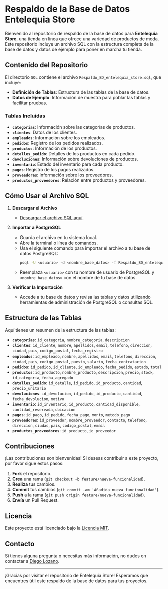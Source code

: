 # Respaldo de la Base de Datos Entelequia Store

Bienvenido al repositorio de respaldo de la base de datos para **Entelequia Store**, una tienda en línea que ofrece una variedad de productos de moda. Este repositorio incluye un archivo SQL con la estructura completa de la base de datos y datos de ejemplo para poner en marcha tu tienda.

## Contenido del Repositorio

El directorio `SQL` contiene el archivo `Respaldo_BD_entelequia_store.sql`, que incluye:

- **Definición de Tablas**: Estructura de las tablas de la base de datos.
- **Datos de Ejemplo**: Información de muestra para poblar las tablas y facilitar pruebas.

### Tablas Incluidas

- **`categorias`**: Información sobre las categorías de productos.
- **`clientes`**: Datos de los clientes.
- **`empleados`**: Información sobre los empleados.
- **`pedidos`**: Registro de los pedidos realizados.
- **`productos`**: Información de los productos.
- **`detalles_pedido`**: Detalles de los productos en cada pedido.
- **`devoluciones`**: Información sobre devoluciones de productos.
- **`inventario`**: Estado del inventario para cada producto.
- **`pagos`**: Registro de los pagos realizados.
- **`proveedores`**: Información sobre los proveedores.
- **`productos_proveedores`**: Relación entre productos y proveedores.

## Cómo Usar el Archivo SQL

1. **Descargar el Archivo**
   - [Descargar el archivo SQL aquí](https://github.com/diegolozadev/BD_ENTELEQUIA_STORE/blob/main/SQL/Respaldo_BD_entelequia_store.sql).

2. **Importar a PostgreSQL**
   - Guarda el archivo en tu sistema local.
   - Abre la terminal o línea de comandos.
   - Usa el siguiente comando para importar el archivo a tu base de datos PostgreSQL:
     ```bash
     psql -U <usuario> -d <nombre_base_datos> -f Respaldo_BD_entelequia_store.sql
     ```
   - Reemplaza `<usuario>` con tu nombre de usuario de PostgreSQL y `<nombre_base_datos>` con el nombre de tu base de datos.

3. **Verificar la Importación**
   - Accede a tu base de datos y revisa las tablas y datos utilizando herramientas de administración de PostgreSQL o consultas SQL.

## Estructura de las Tablas

Aquí tienes un resumen de la estructura de las tablas:

- **`categorias`**: `id_categoria`, `nombre_categoria`, `descripcion`
- **`clientes`**: `id_cliente`, `nombre`, `apellidos`, `email`, `telefono`, `direccion`, `ciudad`, `pais`, `codigo_postal`, `fecha_registro`
- **`empleados`**: `id_empleado`, `nombre`, `apellidos`, `email`, `telefono`, `direccion`, `ciudad`, `pais`, `codigo_postal`, `puesto`, `salario`, `fecha_contratacion`
- **`pedidos`**: `id_pedido`, `id_cliente`, `id_empleado`, `fecha_pedido`, `estado`, `total`
- **`productos`**: `id_producto`, `nombre_producto`, `descripcion`, `precio`, `stock`, `id_categoria`, `fecha_agregado`
- **`detalles_pedido`**: `id_detalle`, `id_pedido`, `id_producto`, `cantidad`, `precio_unitario`
- **`devoluciones`**: `id_devolucion`, `id_pedido`, `id_producto`, `cantidad`, `fecha_devolucion`, `motivo`
- **`inventario`**: `id_inventario`, `id_producto`, `cantidad_disponible`, `cantidad_reservada`, `ubicacion`
- **`pagos`**: `id_pago`, `id_pedido`, `fecha_pago`, `monto`, `metodo_pago`
- **`proveedores`**: `id_proveedor`, `nombre_proveedor`, `contacto`, `telefono`, `direccion`, `ciudad`, `pais`, `codigo_postal`, `email`
- **`productos_proveedores`**: `id_producto`, `id_proveedor`

## Contribuciones

¡Las contribuciones son bienvenidas! Si deseas contribuir a este proyecto, por favor sigue estos pasos:

1. **Fork** el repositorio.
2. **Crea** una rama (`git checkout -b feature/nueva-funcionalidad`).
3. **Realiza** tus cambios.
4. **Commit** tus cambios (`git commit -am 'Añadida nueva funcionalidad'`).
5. **Push** a la rama (`git push origin feature/nueva-funcionalidad`).
6. **Envía** un Pull Request.

## Licencia

Este proyecto está licenciado bajo la [Licencia MIT](LICENSE).

## Contacto

Si tienes alguna pregunta o necesitas más información, no dudes en contactar a [Diego Lozano](mailto:diegolozanodev@gmail.com).

---

¡Gracias por visitar el repositorio de Entelequia Store! Esperamos que encuentres útil este respaldo de la base de datos para tus proyectos.
